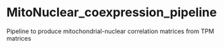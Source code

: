 # MitoNuclear_coexpression_pipeline
Pipeline to produce mitochondrial-nuclear correlation matrices from TPM matrices 
